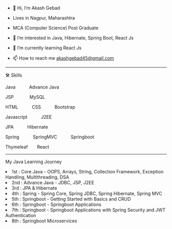 - 👋 Hi, I’m Akash Gebad
  
- Lives in Nagpur, Maharashtra
- MCA (Computer Science) Post Graduate
- 👀 I’m interested in Java, Hibernate, Spring Boot, React Js
- 🌱 I’m currently learning React Js
- 📫 How to reach me akashgebad45@gmail.com

<hr>

🛠 Skills

Java       Advance Java

JSP        MySQL


HTML       CSS       Bootstrap


Javascript       J2EE


JPA       Hibernate


Spring       SpringMVC       Springboot


Thymeleaf     React

<hr>

My Java Learning Journey

<li>1st : Core Java - OOPS, Arrays, String, Collection Framework, Exception Handling, Multithreading, DSA</li>

<li>2nd : Advance Java - JDBC, JSP, J2EE</li>

<li>3rd : JPA & Hibernate</li>

<li>4th : Spring - Spring Core, Spring JDBC, Spring Hibernate, Spring MVC</li>

<li>5th : Springboot - Getting Started with Basics and CRUD</li>

<li>6th : Springboot - Springboot Applications</li>

<li>7th : Springboot - Springboot Applications with Spring Security and JWT Authentication</li>

<li>8th : Springboot Microservices</li>


